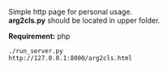 Simple http page for personal usage. <br><b>arg2cls.py</b> should be located in upper folder.<br>

<b>Requirement:</b> php <br>
```
./run_server.py
http://127.0.0.1:8000/arg2cls.html
```
